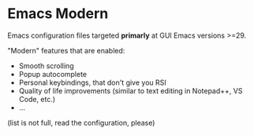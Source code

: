 # Emacs Modern

Emacs configuration files targeted __primarly__ at GUI Emacs versions >=29.

"Modern" features that are enabled:

- Smooth scrolling
- Popup autocomplete
- Personal keybindings, that don't give you RSI
- Quality of life improvements (similar to text editing in Notepad++, VS Code, etc.)
- ...

(list is not full, read the configuration, please)

